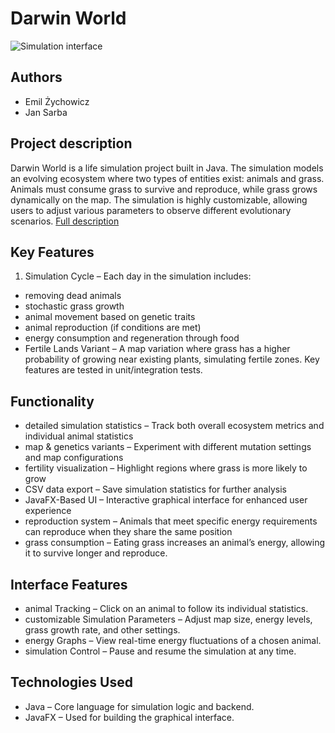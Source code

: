 # Darwin World
![Simulation interface](assets/simulation.gif)

## Authors
- Emil Żychowicz
- Jan Sarba

## Project description
Darwin World is a life simulation project built in Java. The simulation models an evolving ecosystem where two types of entities exist: animals and grass. Animals must consume grass to survive and reproduce, while grass grows dynamically on the map. 
The simulation is highly customizable, allowing users to adjust various parameters to observe different evolutionary scenarios.
[Full description](https://github.com/Ki3mONo/DarwinWorldSimulator/blob/main/Tresc_zadania/Readme.md) 

## Key Features
1. Simulation Cycle – Each day in the simulation includes:
- removing dead animals
- stochastic grass growth
- animal movement based on genetic traits
- animal reproduction (if conditions are met)
- energy consumption and regeneration through food
- Fertile Lands Variant – A map variation where grass has a higher probability of growing near existing plants, simulating fertile zones.
Key features are tested in unit/integration tests.
## Functionality
- detailed simulation statistics – Track both overall ecosystem metrics and individual animal statistics
- map & genetics variants – Experiment with different mutation settings and map configurations
- fertility visualization – Highlight regions where grass is more likely to grow
- CSV data export – Save simulation statistics for further analysis
- JavaFX-Based UI – Interactive graphical interface for enhanced user experience
- reproduction system – Animals that meet specific energy requirements can reproduce when they share the same position
- grass consumption – Eating grass increases an animal’s energy, allowing it to survive longer and reproduce.

## Interface Features
- animal Tracking – Click on an animal to follow its individual statistics.
- customizable Simulation Parameters – Adjust map size, energy levels, grass growth rate, and other settings.
- energy Graphs – View real-time energy fluctuations of a chosen animal.
- simulation Control – Pause and resume the simulation at any time.

## Technologies Used
- Java – Core language for simulation logic and backend.
- JavaFX – Used for building the graphical interface.
